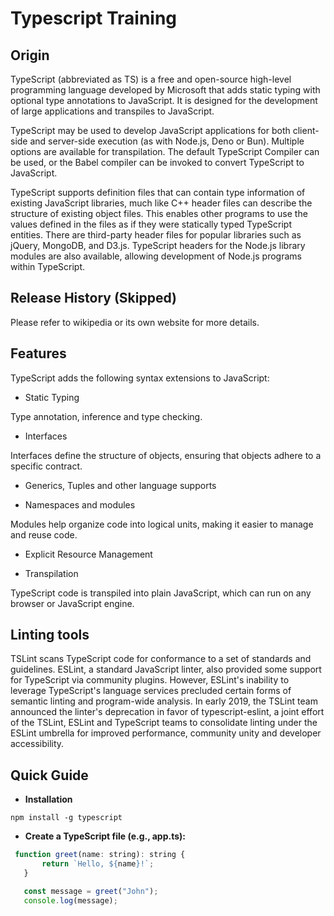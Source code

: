 # Typescript Training

## Origin

TypeScript (abbreviated as TS) is a free and open-source high-level programming language developed by Microsoft that adds static typing with optional type annotations to JavaScript. It is designed for the development of large applications and transpiles to JavaScript.

TypeScript may be used to develop JavaScript applications for both client-side and server-side execution (as with Node.js, Deno or Bun). Multiple options are available for transpilation. The default TypeScript Compiler can be used, or the Babel compiler can be invoked to convert TypeScript to JavaScript.

TypeScript supports definition files that can contain type information of existing JavaScript libraries, much like C++ header files can describe the structure of existing object files. This enables other programs to use the values defined in the files as if they were statically typed TypeScript entities. There are third-party header files for popular libraries such as jQuery, MongoDB, and D3.js. TypeScript headers for the Node.js library modules are also available, allowing development of Node.js programs within TypeScript.

## Release History (Skipped)

Please refer to wikipedia or its own website for more details.

## Features

TypeScript adds the following syntax extensions to JavaScript:

* Static Typing

Type annotation, inference and type checking.

* Interfaces

Interfaces define the structure of objects, ensuring that objects adhere to a specific contract.

* Generics, Tuples and other language supports

* Namespaces and modules

Modules help organize code into logical units, making it easier to manage and reuse code.

* Explicit Resource Management

* Transpilation

TypeScript code is transpiled into plain JavaScript, which can run on any browser or JavaScript engine.

## Linting tools

TSLint scans TypeScript code for conformance to a set of standards and guidelines. ESLint, a standard JavaScript linter, also provided some support for TypeScript via community plugins. However, ESLint's inability to leverage TypeScript's language services precluded certain forms of semantic linting and program-wide analysis. In early 2019, the TSLint team announced the linter's deprecation in favor of typescript-eslint, a joint effort of the TSLint, ESLint and TypeScript teams to consolidate linting under the ESLint umbrella for improved performance, community unity and developer accessibility.

## Quick Guide

* **Installation**

`npm install -g typescript`

* **Create a TypeScript file (e.g., app.ts):**

```javascript
 function greet(name: string): string {
       return `Hello, ${name}!`;
   }

   const message = greet("John"); 
   console.log(message); 
```


